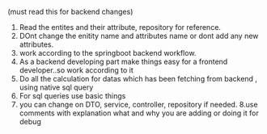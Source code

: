 
(must read this for backend changes)
1. Read the entites and their attribute, repository for reference.
2. DOnt change the enitity name and attributes name or dont add any new attributes.
3. work according to the springboot backend workflow.
4. As a backend developing part make things easy for a frontend  developer..so work according to it
5. Do all the calculation for datas which has been fetching from backend , using native sql query
6. For sql queries use basic things
7. you can change on DTO, service, controller, repository if needed.
8.use comments with explanation what and why you are adding or doing it for debug
